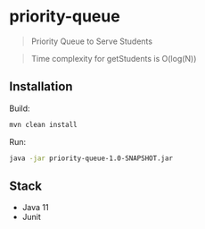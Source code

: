 # priority-queue
> Priority Queue to Serve Students

> Time complexity for getStudents is O(log(N))

## Installation

Build:
```sh
mvn clean install
```

Run: 
```sh
java -jar priority-queue-1.0-SNAPSHOT.jar
```

## Stack
- Java 11
- Junit
